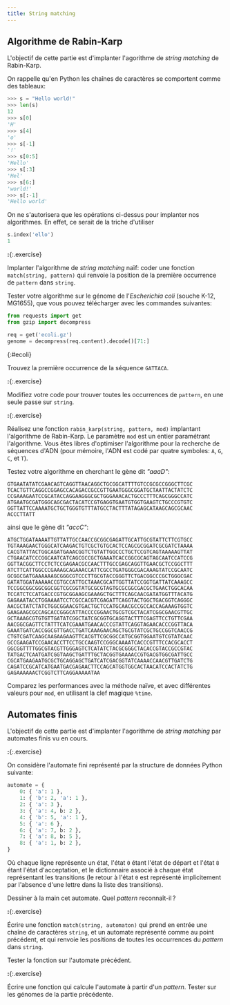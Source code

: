 ```yaml
---
title: String matching
---
```


## Algorithme de Rabin-Karp

L'objectif de cette partie est d'implanter l'agorithme de *string
matching* de Rabin-Karp.

On rappelle qu'en Python les chaînes de caractères se comportent comme
des tableaux:

```python
>>> s = "Hello world!"
>>> len(s)
12
>>> s[0]
'H'
>>> s[4]
'o'
>>> s[-1]
'!'
>>> s[0:5]
'Hello'
>>> s[:3]
'Hel'
>>> s[6:]
'world!'
>>> s[:-1]
'Hello world'
```

On ne s'autorisera que les opérations ci-dessus pour implanter nos
algorithmes. En effet, ce serait de la triche d'utiliser

```python
s.index('ello')
1
```

**:**{:.exercise}

Implanter l'algorithme de *string matching* naïf: coder une fonction
`match(string, pattern)` qui renvoie la position de la première
occurrence de `pattern` dans `string`.

Tester votre algorithme sur le génome de l'*Escherichia coli* (souche
K-12, MG1655), que vous pouvez télécharger avec les commandes suivantes:

```python
from requests import get
from gzip import decompress

req = get('ecoli.gz')
genome = decompress(req.content).decode()[71:]
```
{:#ecoli}

<script>
$("#ecoli .s").textContent = `'${String(location).replace('strings', 'ecoli.gz')}'`;
</script>

Trouvez la première occurrence de la séquence `GATTACA`.

**:**{:.exercise}

Modifiez votre code pour trouver toutes les occurrences de `pattern`,
en une seule passe sur `string`.

**:**{:.exercise}

Réalisez une fonction `rabin_karp(string, pattern, mod)` implantant
l'algorithme de Rabin-Karp. Le paramètre `mod` est un entier
paramétrant l'algorithme. Vous êtes libres d'optimiser l'algorithme
pour la recherche de séquences d'ADN (pour mémoire, l'ADN est codé par
quatre symboles: `A`, `G`, `C`, et `T`).

Testez votre algorithme en cherchant le gène dit *"aaaD"*:

```
GTGAATATATCGAACAGTCAGGTTAACAGGCTGCGGCATTTTGTCCGCGCCGGGCTTCGC
TCACTGTTCAGGCCGGAGCCACAGACCGCCGTTGAATGGGCGGATGCTAATTACTATCTC
CCGAAAGAATCCGCATACCAGGAAGGGCGCTGGGAAACACTGCCCTTTCAGCGGGCCATC
ATGAATGCGATGGGCAGCGACTACATCCGTGAGGTGAATGTGGTGAAGTCTGCCCGTGTC
GGTTATTCCAAAATGCTGCTGGGTGTTTATGCCTACTTTATAGAGCATAAGCAGCGCAAC
ACCCTTATT
```


ainsi que le gène dit *"accC"*:

```
ATGCTGGATAAAATTGTTATTGCCAACCGCGGCGAGATTGCATTGCGTATTCTTCGTGCC
TGTAAAGAACTGGGCATCAAGACTGTCGCTGTGCACTCCAGCGCGGATCGCGATCTAAAA
CACGTATTACTGGCAGATGAAACGGTCTGTATTGGCCCTGCTCCGTCAGTAAAAAGTTAT
CTGAACATCCCGGCAATCATCAGCGCCGCTGAAATCACCGGCGCAGTAGCAATCCATCCG
GGTTACGGCTTCCTCTCCGAGAACGCCAACTTTGCCGAGCAGGTTGAACGCTCCGGCTTT
ATCTTCATTGGCCCGAAAGCAGAAACCATTCGCCTGATGGGCGACAAAGTATCCGCAATC
GCGGCGATGAAAAAAGCGGGCGTCCCTTGCGTACCGGGTTCTGACGGCCCGCTGGGCGAC
GATATGGATAAAAACCGTGCCATTGCTAAACGCATTGGTTATCCGGTGATTATCAAAGCC
TCCGGCGGCGGCGGCGGTCGCGGTATGCGCGTAGTGCGCGGCGACGCTGAACTGGCACAA
TCCATCTCCATGACCCGTGCGGAAGCGAAAGCTGCTTTCAGCAACGATATGGTTTACATG
GAGAAATACCTGGAAAATCCTCGCCACGTCGAGATTCAGGTACTGGCTGACGGTCAGGGC
AACGCTATCTATCTGGCGGAACGTGACTGCTCCATGCAACGCCGCCACCAGAAAGTGGTC
GAAGAAGCGCCAGCACCGGGCATTACCCCGGAACTGCGTCGCTACATCGGCGAACGTTGC
GCTAAAGCGTGTGTTGATATCGGCTATCGCGGTGCAGGTACTTTCGAGTTCCTGTTCGAA
AACGGCGAGTTCTATTTCATCGAAATGAACACCCGTATTCAGGTAGAACACCCGGTTACA
GAAATGATCACCGGCGTTGACCTGATCAAAGAACAGCTGCGTATCGCTGCCGGTCAACCG
CTGTCGATCAAGCAAGAAGAAGTTCACGTTCGCGGCCATGCGGTGGAATGTCGTATCAAC
GCCGAAGATCCGAACACCTTCCTGCCAAGTCCGGGCAAAATCACCCGTTTCCACGCACCT
GGCGGTTTTGGCGTACGTTGGGAGTCTCATATCTACGCGGGCTACACCGTACCGCCGTAC
TATGACTCAATGATCGGTAAGCTGATTTGCTACGGTGAAAACCGTGACGTGGCGATTGCC
CGCATGAAGAATGCGCTGCAGGAGCTGATCATCGACGGTATCAAAACCAACGTTGATCTG
CAGATCCGCATCATGAATGACGAGAACTTCCAGCATGGTGGCACTAACATCCACTATCTG
GAGAAAAAACTCGGTCTTCAGGAAAAATAA
```

Comparez les performances avec la méthode naïve, et avec différentes
valeurs pour `mod`, en utilisant la clef magique `%time`.


## Automates finis

L'objectif de cette partie est d'implanter l'agorithme de *string
matching* par automates finis vu en cours.

**:**{:.exercise}

On considère l'automate fini représenté par la structure de données
Python suivante:

```python
automate = {
    0: { 'a': 1 },
    1: { 'b': 2, 'a': 1 },
    2: { 'a': 3 },
    3: { 'a': 4, b: 2 },
    4: { 'b': 5, 'a': 1 },
    5: { 'a': 6 },
    6: { 'a': 7, b: 2 },
    7: { 'a': 8, b: 5 },
    8: { 'a': 1, b: 2 },
}
```

Où chaque ligne représente un état, l'état `0` étant l'état de départ
et l'état `8` étant l'état d'acceptation, et le dictionnaire associé à
chaque état représentant les transitions (le retour à l'état `0` est
représenté implicitement par l'absence d'une lettre dans la liste des
transitions).

Dessiner à la main cet automate. Quel *pattern* reconnaît-il ?

**:**{:.exercise}

Écrire une fonction `match(string, automaton)` qui prend en entrée une
chaîne de caractères `string`, et un automate représenté comme au
point précédent, et qui renvoie les positions de toutes les
occurrences du *pattern* dans `string`.

Tester la fonction sur l'automate précédent.

**:**{:.exercise}

Écrire une fonction qui calcule l'automate à partir d'un
*pattern*. Tester sur les génomes de la partie précédente.
